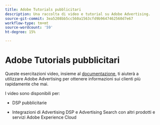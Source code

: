 ```yaml
---
title: Adobe Tutorials pubblicitari
description: Una raccolta di video e tutorial su Adobe Advertising.
source-git-commit: 3ea5208bb5cc560a1563cfd9b9647462560d7e67
workflow-type: tm+mt
source-wordcount: '59'
ht-degree: 15%

---
```


# Adobe Tutorials pubblicitari

Queste esercitazioni video, insieme al [documentazione](https://experienceleague.adobe.com/docs/advertising-cloud.html), ti aiuterà a utilizzare Adobe Advertising per ottenere informazioni sui clienti più rapidamente che mai.

I video sono disponibili per:

* DSP pubblicitarie

* Integrazioni di Advertising DSP e Advertising Search con altri prodotti e servizi Adobe Experience Cloud

<!--
See other -learn tutorials landing pages to get ideas for additional content
-->
